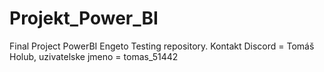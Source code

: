 # Projekt_Power_BI
Final Project PowerBI Engeto 
Testing repository.
Kontakt Discord = Tomáš Holub, uzivatelske jmeno = tomas_51442
